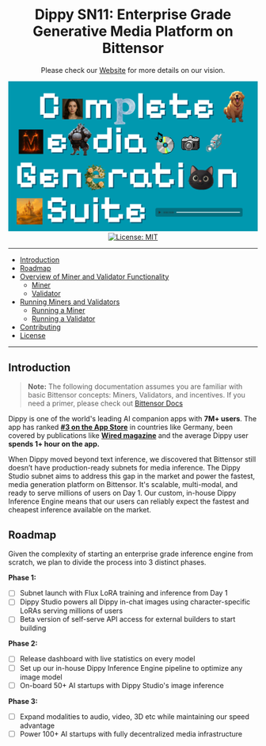 <div align="center">

# Dippy SN11: Enterprise Grade Generative Media Platform on Bittensor  <!-- omit in toc -->


Please check our [Website](https://hopeful-music-819679.framer.app) for more details on our vision.

[![DIPPY](/banner.png)]([https://dippy.ai](https://hopeful-music-819679.framer.app))
[![License: MIT](https://img.shields.io/badge/License-MIT-yellow.svg)](https://opensource.org/licenses/MIT) 

---
</div>

- [Introduction](#introduction)
- [Roadmap](#roadmap)
- [Overview of Miner and Validator Functionality](#overview-of-miner-and-validator-functionality)
  - [Miner](#miner)
  - [Validator](#validator)
- [Running Miners and Validators](#running-miners-and-validators)
  - [Running a Miner](#running-a-miner)
  - [Running a Validator](#running-a-validator)
- [Contributing](#contributing)
- [License](#license)

---

## Introduction

> **Note:** The following documentation assumes you are familiar with basic Bittensor concepts: Miners, Validators, and incentives. If you need a primer, please check out [Bittensor Docs](https://docs.bittensor.com/learn/bittensor-building-blocks)

Dippy is one of the world's leading AI companion apps with **7M+ users**. The app has ranked [**#3 on the App Store**](https://x.com/angad_ai/status/1850924240742031526) in countries like Germany, been covered by publications like [**Wired magazine**](https://www.wired.com/story/dippy-ai-girlfriend-boyfriend-reasoning/) and the average Dippy user **spends 1+ hour on the app.** 

When Dippy moved beyond text inference, we discovered that Bittensor still doesn’t have production-ready subnets for media inference. The Dippy Studio subnet aims to address this gap in the market and power the fastest, media generation platform on Bittensor. It's scalable, multi-modal, and ready to serve millions of users on Day 1. Our custom, in-house Dippy Inference Engine means that our users can reliably expect the fastest and cheapest inference available on the market.

## Roadmap

Given the complexity of starting an enterprise grade inference engine from scratch, we plan to divide the process into 3 distinct phases.

**Phase 1:** 
- [ ] Subnet launch with Flux LoRA training and inference from Day 1
- [ ] Dippy Studio powers all Dippy in-chat images using character-specific LoRAs serving millions of users
- [ ] Beta version of self-serve API access for external builders to start building

**Phase 2:** 
- [ ] Release dashboard with live statistics on every model
- [ ] Set up our in-house Dippy Inference Engine pipeline to optimize any image model
- [ ] On-board 50+ AI startups with Dippy Studio's image inference

**Phase 3:** 
- [ ] Expand modalities to audio, video, 3D etc while maintaining our speed advantage
- [ ] Power 100+ AI startups with fully decentralized media infrastructure
